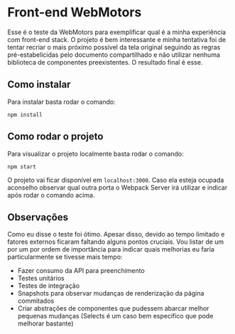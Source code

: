 # Front-end WebMotors

Esse é o teste da WebMotors para exemplificar qual é a minha experiência com front-end stack. O projeto é bem interessante e minha tentativa foi de tentar recriar o mais próximo possível da tela original seguindo as regras pré-estabelicidas pelo documento compartilhado e não utilizar nenhuma biblioteca de componentes preexistentes. O resultado final é esse.

## Como instalar

Para instalar basta rodar o comando:

```
npm install
```

## Como rodar o projeto

Para visualizar o projeto localmente basta rodar o comando:

```
npm start
```

O projeto vai ficar disponível em `localhost:3000`. Caso ela esteja ocupada aconselho observar qual outra porta o Webpack Server irá utilizar e indicar após rodar o comando acima.

## Observações

Como eu disse o teste foi ótimo. Apesar disso, devido ao tempo limitado e fatores externos ficaram faltando alguns pontos cruciais. Vou listar de um por um por ordem de importância para indicar quais melhorias eu faria particularmente se tivesse mais tempo:

- Fazer consumo da API para preenchimento
- Testes unitários
- Testes de integração
- Snapshots para observar mudanças de renderização da página commitados
- Criar abstrações de componentes que pudessem abarcar melhor pequenas mudanças (Selects é um caso bem específico que pode melhorar bastante)